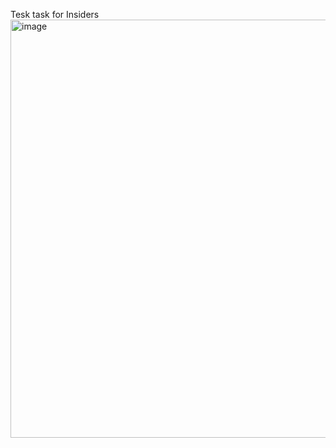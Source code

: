Tesk task for Insiders
   <img width="669" alt="image" src="https://github.com/korzhovivan/testTask_job/assets/36745094/faddc65f-b864-4e7f-88d4-bd820ab5360e">
